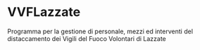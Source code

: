 # VVFLazzate
Programma per la gestione di personale, mezzi ed interventi del distaccamento dei Vigili del Fuoco Volontari di Lazzate
